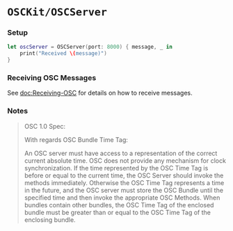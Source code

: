# ``OSCKit/OSCServer``

### Setup

```swift
let oscServer = OSCServer(port: 8000) { message, _ in
    print("Received \(message)")
}
```

### Receiving OSC Messages

See <doc:Receiving-OSC> for details on how to receive messages.

### Notes

> OSC 1.0 Spec:
>
> With regards OSC Bundle Time Tag:
>
> An OSC server must have access to a representation of the correct current absolute time. OSC
> does not provide any mechanism for clock synchronization. If the time represented by the OSC
> Time Tag is before or equal to the current time, the OSC Server should invoke the methods
> immediately. Otherwise the OSC Time Tag represents a time in the future, and the OSC server
> must store the OSC Bundle until the specified time and then invoke the appropriate OSC
> Methods. When bundles contain other bundles, the OSC Time Tag of the enclosed bundle must be
> greater than or equal to the OSC Time Tag of the enclosing bundle.
